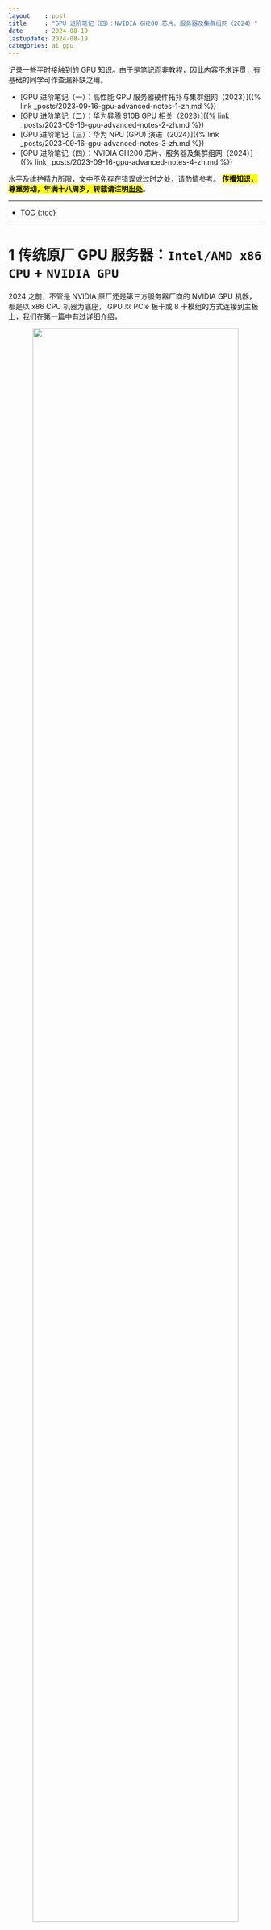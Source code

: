 ```yaml
---
layout    : post
title     : "GPU 进阶笔记（四）：NVIDIA GH200 芯片、服务器及集群组网（2024）"
date      : 2024-08-19
lastupdate: 2024-08-19
categories: ai gpu
---
```


记录一些平时接触到的 GPU 知识。由于是笔记而非教程，因此内容不求连贯，有基础的同学可作查漏补缺之用。

* [GPU 进阶笔记（一）：高性能 GPU 服务器硬件拓扑与集群组网（2023）]({% link _posts/2023-09-16-gpu-advanced-notes-1-zh.md %})
* [GPU 进阶笔记（二）：华为昇腾 910B GPU 相关（2023）]({% link _posts/2023-09-16-gpu-advanced-notes-2-zh.md %})
* [GPU 进阶笔记（三）：华为 NPU (GPU) 演进（2024）]({% link _posts/2023-09-16-gpu-advanced-notes-3-zh.md %})
* [GPU 进阶笔记（四）：NVIDIA GH200 芯片、服务器及集群组网（2024）]({% link _posts/2023-09-16-gpu-advanced-notes-4-zh.md %})

水平及维护精力所限，文中不免存在错误或过时之处，请酌情参考。
**<mark>传播知识，尊重劳动，年满十八周岁，转载请注明<a href="https://arthurchiao.art">出处</a></mark>**。

----

* TOC
{:toc}

----

# 1 传统原厂 GPU 服务器：`Intel/AMD x86 CPU` + `NVIDIA GPU`

2024 之前，不管是 NVIDIA 原厂还是第三方服务器厂商的 NVIDIA GPU 机器，都是以 x86 CPU 机器为底座，
GPU 以 PCIe 板卡或 8 卡模组的方式连接到主板上，我们在第一篇中有过详细介绍，

<p align="center"><img src="/assets/img/gpu-notes/8x-a100-node-hw-topo.png" width="90%" height="90%"></p>
<p align="center">典型 8 卡 A100 主机硬件拓扑</p>

这时 CPU 和 GPU 是独立的，服务器厂商只要买 GPU 模组（例如 8*A100），都可以自己组装服务器。
至于 Intel/AMD CPU 用哪家，就看性能、成本或性价比考虑了。

# 2 新一代原厂 GPU 服务器：`NVIDIA CPU` + `NVIDIA GPU`

随着 2024 年 NVIDIA GH200 芯片的问世，NVIDIA 的 **<mark>GPU 开始自带 CPU</mark>** 了。

* **<mark>桌面计算机时代</mark>**：CPU 为主，GPU（显卡）为辅，CPU 芯片中可以集成一块 GPU 芯片，
  叫**<mark>集成显卡</mark>**；
* AI 数据中心时代：GPU 反客为主，CPU 退居次席，GPU 芯片/板卡中集成 CPU。

所以 NVIDIA 集成度越来越高，开始提供整机或整机柜。

## 2.1 CPU 芯片：Grace (`ARM`)

基于 **<mark><code>ARMv9</code></mark>** 设计。

## 2.2 GPU 芯片：Hopper/Blackwell/...

比如 Hopper 系列，先出的 H100-80GB，后面继续迭代：

1. **<mark><code>H800</code></mark>**：H100 的阉割版，
1. H200：H100 的升级版，
1. **<mark><code>H20</code></mark>**：H200 的阉割版，比 H800 还差，差多了。

算力对比：[GPU Performance (Data Sheets) Quick Reference (2023)]({% link _posts/2023-10-25-gpu-data-sheets.md %})

## 2.3 芯片产品（命名）举例

### 2.3.1 Grace CPU + Hopper 200 (H200) GPU：`GH200`

一张板子：

<p align="center"><img src="/assets/img/gpu-notes/gh200-chip-render.png" width="60%" height="60%"></p>
<p align="center">NVIDIA GH200 芯片（板卡）渲染图。左：Grace CPU 芯片；右：Hopper GPU 芯片 [2]</p>

### 2.3.2 Grace CPU + Blackwell 200 (B200) GPU：`GB200`

一个板子（模块），功耗太大，自带液冷：

<p align="center"><img src="/assets/img/gpu-notes/gb200-compute-tray.png" width="50%" height="50%"></p>
<p align="center">NVIDIA GB200 渲染图，一个模块包括 <mark>2 Grace CPU + 4 B200 GPU</mark>，另外<mark>自带了液冷模块</mark>。 [3]</p>

72 张 B200 组成一个原厂机柜 NVL72：

<p align="center"><img src="/assets/img/gpu-notes/gb200-nvl72-rack.png" width="50%" height="50%"></p>
<p align="center">NVIDIA GB200 NVL72 机柜。 [3]</p>

# 3 GH200 服务器内部设计

## 3.1 GH200 芯片逻辑图：`CPU+GPU+RAM+VRAM` 集成到单颗芯片

<p align="center"><img src="/assets/img/gpu-notes/gh200-chip-logical.png" width="80%" height="80%"></p>
<p align="center">NVIDIA GH200 芯片（单颗）逻辑图。[2] </p>

### 3.1.1 核心硬件

如上图所示，一颗 GH200 超级芯片集成了下面这些核心部件：

1. 一颗 NVIDIA Grace CPU；
2. 一颗 NVIDIA H200 GPU；
3. 最多 480GB CPU 内存；
3. 96GB 或 144GB GPU 显存。

### 3.1.2 芯片硬件互连

1. CPU 通过 4 个 PCIe Gen5 x16 连接到主板，

    * 单个 PCIe Gen5 x16 的速度是双向 128GB/s，
    * 所以 4 个的总速度是 512GB/s；

2. CPU 和 GPU 之间，通过 NVLink® Chip-2-Chip (**<mark><code>NVLink-C2C</code></mark>**) 技术互连，

    * 900 GB/s，比 PCIe Gen5 x16 的速度快 7 倍；

3. GPU 互连（同主机扩跨主机）：18x NVLINK4

    * 900 GB/s

NVLink-C2C 提供了一种 NVIDIA 所谓的“memory coherency”：内存/显存一致性。好处：

* 内存+显存高达 624GB，对用户来说是统一的，可以不区分的使用；提升开发者效率；
* CPU 和 GPU 可以同时（concurrently and transparently）访问 CPU 和 GPU 内存。
* GPU 显存可以超分（oversubscribe），不够了就用 CPU 的内存，互连带宽够大，延迟很低。

下面再展开看看 CPU、内存、GPU 等等硬件。

## 3.2 CPU 和内存

### 3.2.1 `72-core ARMv9` CPU

* **<mark><code>72-core</code></mark>** Grace CPU (**<mark><code>Neoverse V2 Armv9 core</code></mark>**)

### 3.2.2 `480GB LPDDR5X` (Low-Power DDR) 内存

* 最大支持 480GB LPDDR5X 内存；
* 500GB/s per-CPU memory bandwidth。

参考下这个速度在存储领域的位置：

<p align="center"><img src="/assets/img/practical-storage-hierarchy/storage-bandwidth-3.png" width="90%"/></p>
<p align="center">Fig. Peak bandwidth of storage media, networking, and distributed storage solutions. [1]</p>

### 3.2.3 三种内存对比：`DDR vs. LPDDR vs. HBM`

* **<mark>普通服务器</mark>**（绝大部分服务器）用的是 **<mark><code>DDR</code></mark>** 内存，通过主板上的 DIMM 插槽连接到 CPU，[1] 中有详细介绍；
* 1-4 代的 LPDDR 是对应的 1-4 代 DDR 的低功耗版，常用于手机等设备。
    * LPDDR5 是独立于 DDR5 设计的，甚至比 DDR5 投产还早；
    * 直接和 CPU 焊到一起的，不可插拔，不可扩展，成本更高，但好处是**<mark>速度更快</mark>**；
    * 还有个类似的是 GDDR，例如 RTX 4090 用的 GDDR。
* HBM 在第一篇中已经介绍过了；

下面列个表格对比三种内存的优缺点，注意其中的高/中/低都是三者相对而言的：

|     | DDR | LPDDR | HBM |
|:----|:----|:----|:----|
| 容量 | **<mark>大</mark>** | 中 | 小 |
| 速度 | **<mark>慢</mark>** | 中 | 快 |
| 带宽 | **<mark>低</mark>** | 中 | 高 |
| 可扩展性 | **<mark>好</mark>** | 差 | 差 |
| 可插拔 | 可 | 不可 | 不可 |
| 成本 | **<mark>低</mark>** | 中 | 高 |
| 功耗 | **<mark>高</mark>** | 中 | 低 |

更多细节，见 [1]。

例如，与 **<mark><code>8-channel DDR5</code></mark>**（目前高端 x86 服务器的配置）相比，
GH200 的 LPDDR5X 内存带宽高 **<mark><code>53%</code></mark>**，功耗还低 **<mark><code>1/8</code></mark>**。

## 3.3 GPU 和显存

### 3.3.1 H200 GPU

算力见下面。

### 3.3.2 显存选配

支持两种显存，二选一：

* 96GB HBM3
* 144GB HBM3e，4.9TB/s，比 H100 SXM 的带宽高 50%；

## 3.4 变种：`GH200 NVL2`，用 NVLINK 全连接两颗 `GH200`

在一张板子内放两颗 GH200 芯片，CPU/GPU/RAM/VRAM 等等都翻倍，而且两颗芯片之间是全连接。

例如，对于一台能插 8 张板卡的服务器，

* 用 GH200 芯片：CPU 和 GPU 数量 **<mark><code>8 * {72 Grace CPU, 1 H200 GPU}</code></mark>**
* 用 GH200 NVL2 变种：CPU 和 GPU 数量 **<mark><code>8 * {144 Grace CPU, 2 H200 GPU}</code></mark>**

## 3.5 `GH200` & `GH200 NVL2` 产品参数（算力）

<p align="center"><img src="/assets/img/gpu-notes/gh200-product-spec.png" width="80%" height="80%"></p>
<p align="center">NVIDIA GH200 产品参数。上半部分是 CPU、内存等参数，从 <mark>"FP64"</mark> 往下是 GPU 参数。[2] </p>

# 4 GH200 服务器及组网

两种服务器规格，分别对应 PCIe 板卡和 NVLINK 板卡。

## 4.1 NVIDIA MGX with GH200：原厂主机及组网

下图是单卡 node 的一种组网方式：

<p align="center"><img src="/assets/img/gpu-notes/gh200-mgx-cluster-topo.png" width="100%" height="100%"></p>
<p align="center">NVIDIA GH200 MGX 服务器组网。<mark>每台 node 只有一片 GH200 芯片，作为 PCIe 板卡，没有 NVLINK</mark>。[2] </p>

1. 每台 node 只有一片 GH200 芯片（所以只有一个 GPU），作为 PCIe 板卡，没有 NVLINK；
1. 每台 node 的网卡或加速卡 BlueField-3 (BF3) DPUs 连接到交换机；
1. 跨 node 的 GPU 之间没有直连，而是通过主机网络（走 `GPU->CPU-->NIC` 出去）的方式实现通信；
1. 适合 HPC workload、中小规模的 AI workload。

## 4.2 NVIDIA GH200 NVL32：原厂 32 卡机柜

通过 NVLINk 将 **<mark>32 个 GH200 芯片</mark>**全连接为一个逻辑 GPU 模块，所以叫 **<mark><code>NVL32</code></mark>**，

<p align="center"><img src="/assets/img/gpu-notes/gh200-nvl32-cluster-topo.png" width="100%" height="100%"></p>
<p align="center">NVIDIA GH200 NVL32 组网。[2] </p>

1. NVL32 模块实际形态是一个**<mark>机柜</mark>**；
    * 一个机柜能提供 **<mark><code>19.5TB</code></mark>** 内存+显存；
    * NVLink TLB 能让任意一个 GPU 访问这个机柜内的任意内存/显存；

      <p align="center"><img src="/assets/img/gpu-notes/gh200-nvl32-mem-access.png" width="80%" height="80%"></p>
      <p align="center">NVIDIA GH200 NVL32 中 3 种内存/显存访问方式。[2] </p>

    * Extended GPU Memory (EGM)
2. 多个机柜再通过网络互连，形成集群，适合超大规模 AI workload。

# 5 总结

本文粗浅地整理了一些 NVIDIA GH200 相关技术知识。

其他：

* [Grace CPU 的测评](https://chipsandcheese.com/2024/07/31/grace-hopper-nvidias-halfway-apu/)

# 参考资料

1. [Practical Storage Hierarchy and Performance: From HDDs to On-chip Caches（2024）]({% link _posts/2024-05-26-practical-storage-hierarchy.md %})
2. [NVIDIA GH200 Grace Hopper Superchip & Architecture](https://www.nvidia.com/en-us/data-center/grace-hopper-superchip/), datasheet, 2024
3. [NVIDIA GB200 NVL72 Delivers Trillion-Parameter LLM Training and Real-Time Inference](https://developer.nvidia.com/blog/nvidia-gb200-nvl72-delivers-trillion-parameter-llm-training-and-real-time-inference/), 2024

----

<a href="https://notbyai.fyi"><img src="/assets/img/Written-By-Human-Not-By-AI-Badge-white.svg" alt="Written by Human, Not by AI"></a>
<a href="https://notbyai.fyi"><img src="/assets/img/Written-By-Human-Not-By-AI-Badge-black.svg" alt="Written by Human, Not by AI"></a>
